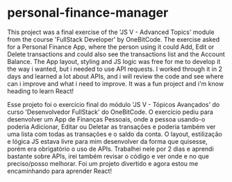 # personal-finance-manager
This project was a final exercise of the 'JS V - Advanced Topics' module from the course 'FullStack Developer' by OneBitCode. The exercise asked for a Personal Finance App, where the person using it could Add, Edit or Delete transactions and could also see the transactions list and the Account Balance. The App layout, styling and JS logic was free for me to develop it the way i wanted, but i needed to use API requests. I worked through it in 2 days and learned a lot about APIs, and i will review the code and see where can i improve and what i need to improve. It was a fun project and i'm know heading to learn React!

Esse projeto foi o exercício final do módulo 'JS V - Tópicos Avançados' do curso 'Desenvolvedor FullStack' do OneBitCode. O exercício pediu para desenvolver um App de Finanças Pessoais, onde a pessoa usando-o poderia Adicionar, Editar ou Deletar as transações e poderia também ver uma lista com todas as transações e o saldo da conta. O layout, estilização e lógica JS estava livre para mim desenvolver da forma que quisesse, porém era obrigatório o uso de APIs. Trabalhei nele por 2 dias e aprendi bastante sobre APIs, irei também revisar o código e ver onde e no que preciso/posso melhorar. Foi um projeto divertido e agora estou me encaminhando para aprender React!
